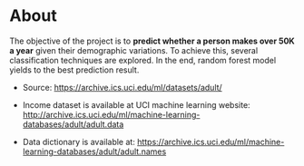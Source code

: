 # About

The objective of the project is to **predict whether a person makes over 50K a year** given their demographic variations. To achieve this, several classification techniques are explored. In the end, random forest model yields to the best prediction result.

 * Source: https://archive.ics.uci.edu/ml/datasets/adult/


 * Income dataset is available at UCI machine learning website: http://archive.ics.uci.edu/ml/machine-learning-databases/adult/adult.data

* Data dictionary is available at: https://archive.ics.uci.edu/ml/machine-learning-databases/adult/adult.names
